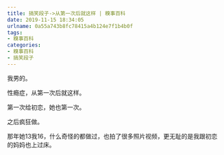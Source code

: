```yaml
---
title: 搞笑段子->从第一次后就这样 | 糗事百科
date: 2019-11-15 18:34:05
urlname: 0a55a743b8fc78415a4b124e7f1b4b0f
tags: 
- 糗事百科
categories:
- 糗事百科
- 搞笑段子
---
```

我男的。

性瘾症，从第一次后就这样。

第一次给初恋，她也第一次。

之后疯狂做。

那年她13我16，什么奇怪的都做过，也拍了很多照片视频，更无耻的是我跟初恋的妈妈也上过床。


